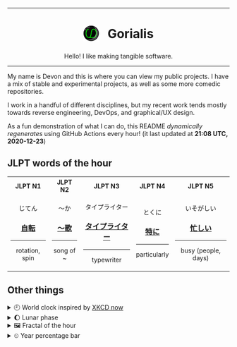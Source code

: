 ***

<h1 align="center">
<sub>
    <img src="readme/resources/avatar.png" height="36">
</sub>
&nbsp;
Gorialis
</h1>
<p align="center">
Hello! I like making tangible software.
</p>

***

My name is Devon and this is where you can view my public projects. I have a mix of stable and experimental projects, as well as some more comedic repositories.

I work in a handful of different disciplines, but my recent work tends mostly towards reverse engineering, DevOps, and graphical/UX design.

As a fun demonstration of what I can do, this README *dynamically regenerates* using GitHub Actions every hour! (it last updated at **21:08 UTC, 2020-12-23**)

<h2>JLPT words of the hour</h2>
<table>
    <tr>
        <th>JLPT N1</th>
        <th>JLPT N2</th>
        <th>JLPT N3</th>
        <th>JLPT N4</th>
        <th>JLPT N5</th>
    </tr>
    <tr>
        <td>
            <p align="center">じてん</p>
            <h3 align="center"><b><a href="https://jisho.org/search/%E8%87%AA%E8%BB%A2">自転</a></b></h3>
            <hr>
            <p align="center">rotation,<wbr> spin</p>
        </td>
        <td>
            <p align="center">～か</p>
            <h3 align="center"><b><a href="https://jisho.org/search/%EF%BD%9E%E6%AD%8C">～歌</a></b></h3>
            <hr>
            <p align="center">song of ~</p>
        </td>
        <td>
            <p align="center">タイプライター</p>
            <h3 align="center"><b><a href="https://jisho.org/search/%E3%82%BF%E3%82%A4%E3%83%97%E3%83%A9%E3%82%A4%E3%82%BF%E3%83%BC">タイプライター</a></b></h3>
            <hr>
            <p align="center">typewriter</p>
        </td>
        <td>
            <p align="center">とくに</p>
            <h3 align="center"><b><a href="https://jisho.org/search/%E7%89%B9%E3%81%AB">特に</a></b></h3>
            <hr>
            <p align="center">particularly</p>
        </td>
        <td>
            <p align="center">いそがしい</p>
            <h3 align="center"><b><a href="https://jisho.org/search/%E5%BF%99%E3%81%97%E3%81%84">忙しい</a></b></h3>
            <hr>
            <p align="center">busy (people,<wbr> days)</p>
        </td>
    </tr>
</table>

<h2>Other things</h2>
<details>
<summary>🕘  World clock inspired by <a href="https://xkcd.com/now">XKCD now</a></summary>

> <img src="generated/now.png" width="512">

</details>
<details>
<summary>🌔 Lunar phase</summary>

The moon is approximately 33.21% through its phase (Waxing Gibbous).

</details>
<details>
<summary>&#x1f5bc; Fractal of the hour</summary>

> <img src="generated/fractal.png" width="512">

</details>
<details>
<summary>&#x23f2; Year percentage bar</summary>
<pre><code>2020 [███████████████████▁] 97.78%</code></pre>
</details>
